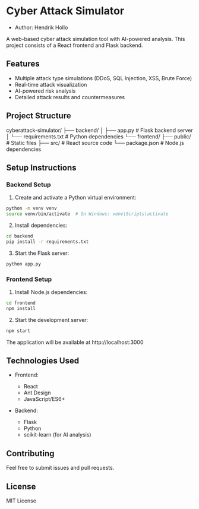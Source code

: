 # Cyber Attack Simulator

- Author: Hendrik Hollo

A web-based cyber attack simulation tool with AI-powered analysis. This project consists of a React frontend and Flask backend.

## Features

- Multiple attack type simulations (DDoS, SQL Injection, XSS, Brute Force)
- Real-time attack visualization
- AI-powered risk analysis
- Detailed attack results and countermeasures

## Project Structure

cyberattack-simulator/
├── backend/
│ ├── app.py # Flask backend server
│ └── requirements.txt # Python dependencies
└── frontend/
├── public/ # Static files
├── src/ # React source code
└── package.json # Node.js dependencies


## Setup Instructions

### Backend Setup

1. Create and activate a Python virtual environment:
```bash
python -m venv venv
source venv/bin/activate  # On Windows: venv\Scripts\activate
```

2. Install dependencies:
```bash
cd backend
pip install -r requirements.txt
```

3. Start the Flask server:
```bash
python app.py
```

### Frontend Setup

1. Install Node.js dependencies:
```bash
cd frontend
npm install
```

2. Start the development server:
```bash
npm start
```

The application will be available at http://localhost:3000

## Technologies Used

- Frontend:
  - React
  - Ant Design
  - JavaScript/ES6+

- Backend:
  - Flask
  - Python
  - scikit-learn (for AI analysis)

## Contributing

Feel free to submit issues and pull requests.

## License

MIT License

